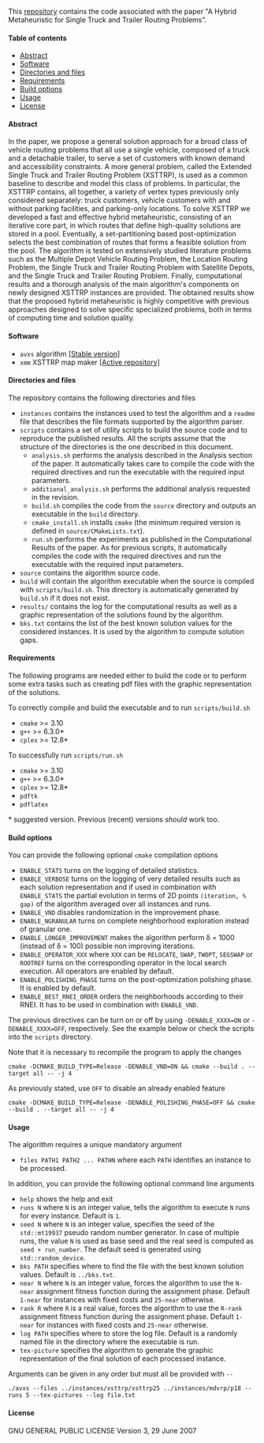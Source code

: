 This [repository](https://github.com/acco93/avxs) contains the code associated with the paper "A Hybrid Metaheuristic for Single Truck and Trailer Routing Problems".

#### Table of contents
<!--ts-->
   * [Abstract](#abstract)
   * [Software](#software)
   * [Directories and files](#directories-and-files)
   * [Requirements](#requirements)
   * [Build options](#build-options)
   * [Usage](#usage)
   * [License](#license)
<!--te-->

#### Abstract
In the paper, we propose a general solution approach for a broad class of vehicle routing problems that all use a single vehicle, composed of a truck and a detachable trailer, to serve a set of customers with known demand and  accessibility constraints. A more general problem, called the Extended Single Truck and Trailer Routing Problem (XSTTRP), is used as a common baseline to describe and model this class of problems. In particular, the XSTTRP contains, all together, a variety of vertex types previously only considered separately: truck customers, vehicle customers with and without parking facilities, and parking-only locations. To solve XSTTRP we developed a fast and effective hybrid metaheuristic, consisting of an iterative core part, in which routes that define high-quality solutions are stored in a pool. Eventually, a set-partitioning based post-optimization selects the best combination of routes that forms a feasible solution from the pool. The algorithm is tested on extensively studied literature problems such as the Multiple Depot Vehicle Routing Problem, the Location Routing Problem, the Single Truck and Trailer Routing Problem with Satellite Depots, and the Single Truck and Trailer Routing Problem. Finally, computational results and a thorough analysis of the main algorithm's components on newly designed XSTTRP instances are provided. The obtained results show that the proposed hybrid metaheuristic is highly competitive with previous approaches designed to solve specific specialized problems, both in terms of computing time and solution quality.

#### Software
- `avxs` algorithm [[Stable version]](https://github.com/acco93/avxs/archive/master.zip)
- `xmm` XSTTRP map maker [[Active repository]](https://github.com/acco93/xmm)

#### Directories and files
The repository contains the following directories and files
- `instances` contains the instances used to test the algorithm and a `readme` file that describes the file formats supported by the algorithm parser.
- `scripts` contains a set of utility scripts to build the source code and to reproduce the published results.
All the scripts assume that the structure of the directories is the one described in this document.
  - `analysis.sh` performs the analysis described in the Analysis section of the paper. It automatically takes care to compile the code with the required directives and run the executable with the required input parameters.
  - `additional_analysis.sh` performs the additional analysis requested in the revision.
  - `build.sh` compiles the code from the `source` directory and outputs an executable in the `build` directory.
  - `cmake_install.sh` installs `cmake` (the minimum required version is defined in `source/CMakeLists.txt`).
  - `run.sh` performs the experiments as published in the Computational Results of the paper. As for previous scripts, it automatically compiles the code with the required directives and run the executable with the required input parameters.
- `source` contains the algorithm source code.
- `build` will contain the algorithm executable when the source is compiled with `scripts/build.sh`. This directory is automatically generated by `build.sh` if it does not exist.
- `results/` contains the log for the computational results as well as a graphic representation of the solutions found by the algorithm.
- `bks.txt` contains the list of the best known solution values for the considered instances. It is used by the algorithm to compute solution gaps.

#### Requirements
The following programs are needed either to build the code or to perform some extra tasks such as creating pdf files with the graphic representation of the solutions.

To correctly compile and build the executable and to run `scripts/build.sh`
- `cmake` >= 3.10
- `g++` >= 6.3.0*
- `cplex` >= 12.8*

To successfully run `scripts/run.sh`
- `cmake` >= 3.10
- `g++` >= 6.3.0*
- `cplex` >= 12.8*
- `pdftk`
- `pdflatex`


\* suggested version. Previous (recent) versions *should* work too.

#### Build options
You can provide the following optional `cmake` compilation options
- `ENABLE_STATS` turns on the logging of detailed statistics.
- `ENABLE_VERBOSE` turns on the logging of very detailed results such as each solution representation and if used in combination with `ENABLE_STATS` the partial evolution in terms of 2D points `(iteration, % gap)` of the algorithm averaged over all instances and runs.
- `ENABLE_VND` disables randomization in the improvement phase.
- `ENABLE_NGRANULAR` turns on complete neighborhood exploration instead of granular one.
- `ENABLE_LONGER_IMPROVEMENT` makes the algorithm perform &#x03B4; = 1000 (instead of &#x03B4; = 100) possible non improving iterations.
- `ENABLE_OPERATOR_XXX` where `XXX` can be `RELOCATE`, `SWAP`, `TWOPT`, `SEGSWAP` or `ROOTREF` turns on the corresponding operator in the local search execution. All operators are enabled by default.
- `ENABLE_POLISHING_PHASE` turns on the post-optimization polishing phase. It is enabled by default.
- `ENABLE_BEST_RNEI_ORDER` orders the neighborhoods according to their RNEI. It has to be used in combination with `ENABLE_VND`.

The previous directives can be turn on or off by using `-DENABLE_XXXX=ON` or `-DENABLE_XXXX=OFF`, respectively. See the example below or check the scripts into the `scripts` directory.

Note that it is necessary to recompile the program to apply the changes

`cmake -DCMAKE_BUILD_TYPE=Release -DENABLE_VND=ON && cmake --build . --target all -- -j 4`

As previously stated, use `OFF` to disable an already enabled feature

`cmake -DCMAKE_BUILD_TYPE=Release -DENABLE_POLISHING_PHASE=OFF && cmake --build . --target all -- -j 4`

#### Usage
The algorithm requires a unique mandatory argument
- `files PATH1 PATH2 ... PATHN` where each `PATH` identifies an instance to be processed.

In addition, you can provide the following optional command line arguments
- `help` shows the help and exit
- `runs N` where `N` is an integer value, tells the algorithm to execute `N` runs for every instance. Default is `1`.
- `seed N` where `N` is an integer value, specifies the seed of the `std::mt19937` pseudo random number generator. In case of multiple runs, the value `N` is used as base seed and the real seed is computed as `seed + run_number`. The default seed is generated using `std::random_device`.
- `bks PATH` specifies where to find the file with the best known solution values. Default is `../bks.txt`.
- `near N` where `N` is an integer value, forces the algorithm to use the `N-near` assignment fitness function during the assignment phase. Default `1-near` for instances with fixed costs and `25-near` otherwise.
- `rank R` where `R` is a real value, forces the algorithm to use the `R-rank` assignment fitness function during the assignment phase. Default `1-near` for instances with fixed costs and `25-near` otherwise.
- `log PATH` specifies where to store the log file. Default is a randomly named file in the directory where the executable is run.
- `tex-picture` specifies the algorithm to generate the graphic representation of the final solution of each processed instance.

Arguments can be given in any order but must all be provided with `--`

`./avxs --files ../instances/xsttrp/xsttrp25 ../instances/mdvrp/p18 --runs 5 --tex-pictures --log file.txt`

#### License
GNU GENERAL PUBLIC LICENSE
Version 3, 29 June 2007
